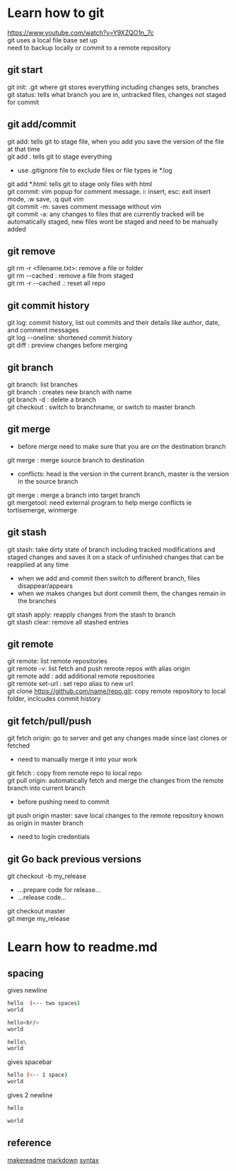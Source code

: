 # Learn how to git

https://www.youtube.com/watch?v=Y9XZQO1n_7c \
git uses a local file base set up\
need to backup locally or commit to a remote repository

## git start
git init: .git where git stores everything including changes sets, branches\
git status: tells what branch you are in, untracked files, changes not staged for commit

## git add/commit
git add: tells git to stage file, when you add you save the version of the file at that time\
git add .   tells git to stage everything

* use .gitignore file to exclude files or file types ie *.log

git add *.html:		tells git to stage only files with html\
git commit: vim popup for comment message. i: insert, esc: exit insert mode, :w save, :q quit vim\
git commit -m: saves comment message without vim\
git commit -a: any changes to files that are currently tracked will be automatically staged, new files wont be staged and need to be manually added

## git remove
git rm -r <filename.txt>: remove a file or folder\
git rm --cached <filename>: remove a file from staged\
git rm -r --cached .: reset all repo

## git commit history
git log: commit history, list out commits and their details like author, date, and comment messages\
git log --oneline: shortened commit history\
git diff <source> <targetbranch>: preview changes before merging

## git branch
git branch: list branches\
git branch <branchname>: creates new branch with name\
git branch -d <branch name>: delete a branch\
git checkout <branchname>: switch to branchname, or switch to master branch

## git merge

* before merge need to make sure that you are on the destination branch

git merge <source branch>: merge source branch to destination

* conflicts: head is the version in the current branch, master is the version in the source branch

git merge <source> <target branch>: merge a branch into target branch\
git mergetool: need external program to help merge conflicts ie tortisemerge, winmerge

## git stash
git stash: take dirty state of branch including tracked modifications and staged changes and saves it on a stack of unfinished changes that can be reapplied at any time

* when we add and commit then switch to different branch, files disappear/appears
* when we makes changes but dont commit them, the changes remain in the branches

git stash apply: reapply changes from the stash to branch\
git stash clear: remove all stashed entries

## git remote
git remote: list remote repositories\
git remote -v: list fetch and push remote repos with alias origin\
git remote add <aliasname> <url>: add additional remote repositories\
git remote set-url <aliasname> <url>:  set repo alias to new url\
git clone https://github.com/name/repo.git: copy remote repository to local folder, inclcudes commit history

## git fetch/pull/push
git fetch origin: go to server and get any changes made since last clones or fetched

* need to manually merge it into your work

git fetch <alias name>: copy from remote repo to local repo\
git pull origin: automatically fetch and merge the changes from the remote branch into current branch

* before pushing need to commit

git push origin master: save local changes to the remote repository known as origin in master branch

* need to login credentials

## git Go back previous versions
git checkout -b my_release <commit-id>

* ...prepare code for release...
* ...release code...

git checkout master\
git merge my_release

# Learn how to readme.md

## spacing

gives newline
```bash
hello  (<-- two spaces)
world
```
```bash 
hello<br/>
world
```
```bash
hello\
world
```

gives spacebar
```bash
hello (<-- 1 space)
world
```

gives 2 newline
```bash
hello

world
```

## reference
[makereadme](https://www.makeareadme.com/)
[markdown](https://github.com/adam-p/markdown-here/wiki/Markdown-Cheatsheet)
[syntax](https://help.github.com/en/articles/basic-writing-and-formatting-syntax)
